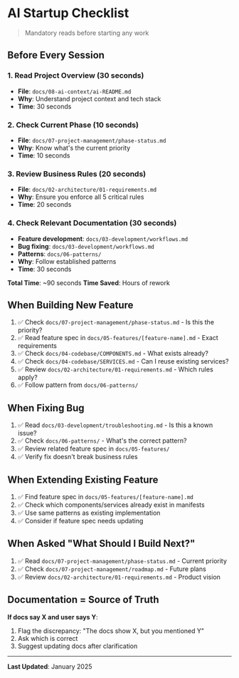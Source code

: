 # AI Startup Checklist

> Mandatory reads before starting any work

## Before Every Session

### 1. Read Project Overview (30 seconds)
- **File**: `docs/08-ai-context/ai-README.md`
- **Why**: Understand project context and tech stack
- **Time**: 30 seconds

### 2. Check Current Phase (10 seconds)
- **File**: `docs/07-project-management/phase-status.md`
- **Why**: Know what's the current priority
- **Time**: 10 seconds

### 3. Review Business Rules (20 seconds)
- **File**: `docs/02-architecture/01-requirements.md`
- **Why**: Ensure you enforce all 5 critical rules
- **Time**: 20 seconds

### 4. Check Relevant Documentation (30 seconds)
- **Feature development**: `docs/03-development/workflows.md`
- **Bug fixing**: `docs/03-development/workflows.md`
- **Patterns**: `docs/06-patterns/`
- **Why**: Follow established patterns
- **Time**: 30 seconds

**Total Time**: ~90 seconds
**Time Saved**: Hours of rework

## When Building New Feature

1. ✅ Check `docs/07-project-management/phase-status.md` - Is this the priority?
2. ✅ Read feature spec in `docs/05-features/[feature-name].md` - Exact requirements
3. ✅ Check `docs/04-codebase/COMPONENTS.md` - What exists already?
4. ✅ Check `docs/04-codebase/SERVICES.md` - Can I reuse existing services?
5. ✅ Review `docs/02-architecture/01-requirements.md` - Which rules apply?
6. ✅ Follow pattern from `docs/06-patterns/`

## When Fixing Bug

1. ✅ Read `docs/03-development/troubleshooting.md` - Is this a known issue?
2. ✅ Check `docs/06-patterns/` - What's the correct pattern?
3. ✅ Review related feature spec in `docs/05-features/`
4. ✅ Verify fix doesn't break business rules

## When Extending Existing Feature

1. ✅ Find feature spec in `docs/05-features/[feature-name].md`
2. ✅ Check which components/services already exist in manifests
3. ✅ Use same patterns as existing implementation
4. ✅ Consider if feature spec needs updating

## When Asked "What Should I Build Next?"

1. ✅ Read `docs/07-project-management/phase-status.md` - Current priority
2. ✅ Check `docs/07-project-management/roadmap.md` - Future plans
3. ✅ Review `docs/02-architecture/01-requirements.md` - Product vision

## Documentation = Source of Truth

**If docs say X and user says Y**:
1. Flag the discrepancy: "The docs show X, but you mentioned Y"
2. Ask which is correct
3. Suggest updating docs after clarification

---

**Last Updated**: January 2025

